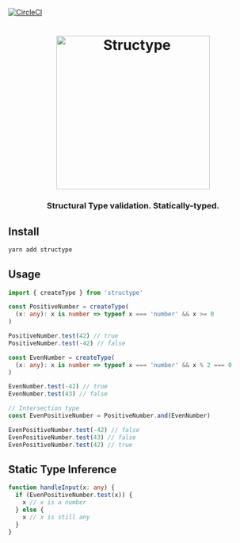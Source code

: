 [![CircleCI](https://circleci.com/gh/kube/structype.svg?style=svg)](https://circleci.com/gh/kube/structype)

<h1 align="center">
  <img width="310" alt="Structype" src="https://rawgithub.com/kube/structype/master/logo.svg">
</h1>

<h3 align="center">Structural Type validation. Statically-typed.</h3>

## Install

```sh
yarn add structype
```

## Usage

```ts
import { createType } from 'structype'

const PositiveNumber = createType(
  (x: any): x is number => typeof x === 'number' && x >= 0
)

PositiveNumber.test(42) // true
PositiveNumber.test(-42) // false

const EvenNumber = createType(
  (x: any): x is number => typeof x === 'number' && x % 2 === 0
)

EvenNumber.test(-42) // true
EvenNumber.test(43) // false

// Intersection type
const EvenPositiveNumber = PositiveNumber.and(EvenNumber)

EvenPositiveNumber.test(-42) // false
EvenPositiveNumber.test(43) // false
EvenPositiveNumber.test(42) // true
```

## Static Type Inference

```ts
function handleInput(x: any) {
  if (EvenPositiveNumber.test(x)) {
    x // x is a number
  } else {
    x // x is still any
  }
}
```
